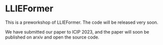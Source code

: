 # LLIEFormer

This is a preworkshop of LLIEFormer. The code will be released very soon.

We have submitted our paper to ICIP 2023, and the paper will soon be published on arxiv and open the source code.
